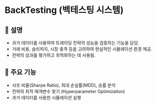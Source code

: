 
# BackTesting (백테스팅 시스템)

## 📌 설명
- 과거 데이터를 사용하여 트레이딩 전략의 성능을 검증하는 기능을 담당.
- 거래 비용, 슬리피지, 시장 충격 등을 고려하여 현실적인 시뮬레이션 환경 제공.
- 전략의 성과를 평가하고 최적화하는 데 사용됨.

## 📌 주요 기능
- 샤프 비율(Sharpe Ratio), 최대 손실률(MDD), 승률 분석
- 전략의 최적 매개변수 찾기 (Hyperparameter Optimization)
- 과거 데이터를 사용한 시뮬레이션 실행
    
